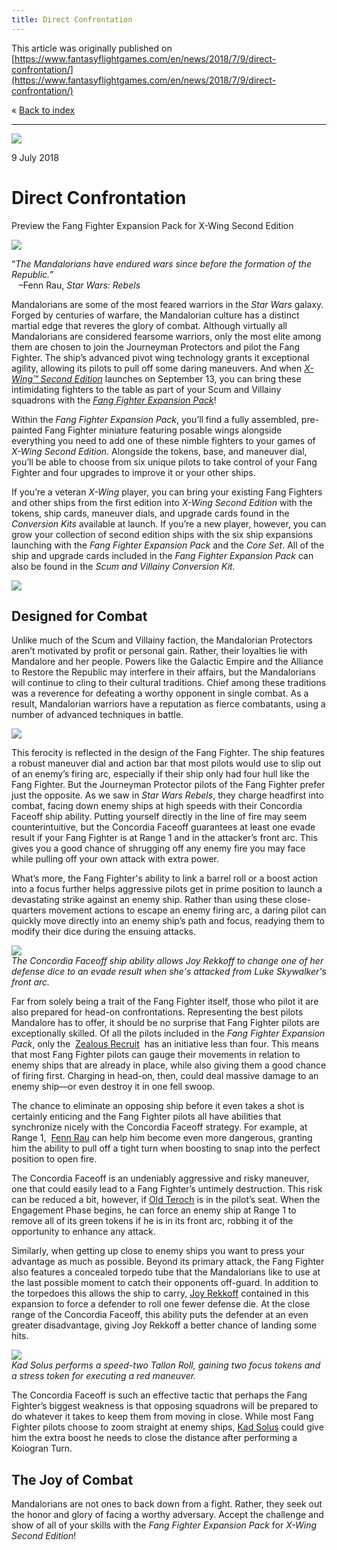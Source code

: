 ```yaml
---
title: Direct Confrontation
---
```


This article was originally published on [https://www.fantasyflightgames.com/en/news/2018/7/9/direct-confrontation/](https://www.fantasyflightgames.com/en/news/2018/7/9/direct-confrontation/)

&laquo; [Back to index](../index.md)

---

![](swz17_preview1.jpg)

9 July 2018

Direct Confrontation
====================

Preview the Fang Fighter Expansion Pack for X-Wing Second Edition

![](swz17_box_left.png)

“_The Mandalorians have endured wars since before the formation of the Republic.”_  
   –Fenn Rau, _Star Wars: Rebels_

Mandalorians are some of the most feared warriors in the _Star Wars_ galaxy. Forged by centuries of warfare, the Mandalorian culture has a distinct martial edge that reveres the glory of combat. Although virtually all Mandalorians are considered fearsome warriors, only the most elite among them are chosen to join the Journeyman Protectors and pilot the Fang Fighter. The ship’s advanced pivot wing technology grants it exceptional agility, allowing its pilots to pull off some daring maneuvers. And when _[X-Wing™ Second Edition](https://www.fantasyflightgames.com/en/products/x-wing-second-edition/)_ launches on September 13, you can bring these intimidating fighters to the table as part of your Scum and Villainy squadrons with the _[Fang Fighter Expansion Pack](https://www.fantasyflightgames.com/en/products/x-wing-second-edition/products/fang-fighter-expansion-pack/)_!

Within the _Fang Fighter Expansion Pack_, you’ll find a fully assembled, pre-painted Fang Fighter miniature featuring posable wings alongside everything you need to add one of these nimble fighters to your games of _X-Wing Second Edition_. Alongside the tokens, base, and maneuver dial, you’ll be able to choose from six unique pilots to take control of your Fang Fighter and four upgrades to improve it or your other ships.

If you’re a veteran _X-Wing_ player, you can bring your existing Fang Fighters and other ships from the first edition into _X-Wing Second Edition_ with the tokens, ship cards, maneuver dials, and upgrade cards found in the _Conversion Kits_ available at launch. If you’re a new player, however, you can grow your collection of second edition ships with the six ship expansions launching with the _Fang Fighter Expansion Pack_ and the _Core Set_. All of the ship and upgrade cards included in the _Fang Fighter Expansion Pack_ can also be found in the _Scum and Villainy Conversion Kit._

![](swz17_a1_ship-art.png)

Designed for Combat  
---------------------

Unlike much of the Scum and Villainy faction, the Mandalorian Protectors aren’t motivated by profit or personal gain. Rather, their loyalties lie with Mandalore and her people. Powers like the Galactic Empire and the Alliance to Restore the Republic may interfere in their affairs, but the Mandalorians will continue to cling to their cultural traditions. Chief among these traditions was a reverence for defeating a worthy opponent in single combat. As a result, Mandalorian warriors have a reputation as fierce combatants, using a number of advanced techniques in battle.

![](swz13_a3_fang-fighter_spread2.png)

This ferocity is reflected in the design of the Fang Fighter. The ship features a robust maneuver dial and action bar that most pilots would use to slip out of an enemy’s firing arc, especially if their ship only had four hull like the Fang Fighter. But the Journeyman Protector pilots of the Fang Fighter prefer just the opposite. As we saw in _Star Wars Rebels_, they charge headfirst into combat, facing down enemy ships at high speeds with their Concordia Faceoff ship ability. Putting yourself directly in the line of fire may seem counterintuitive, but the Concordia Faceoff guarantees at least one evade result if your Fang Fighter is at Range 1 and in the attacker’s front arc. This gives you a good chance of shrugging off any enemy fire you may face while pulling off your own attack with extra power.

What’s more, the Fang Fighter's ability to link a barrel roll or a boost action into a focus further helps aggressive pilots get in prime position to launch a devastating strike against an enemy ship. Rather than using these close-quarters movement actions to escape an enemy firing arc, a daring pilot can quickly move directly into an enemy ship’s path and focus, readying them to modify their dice during the ensuing attacks.

![](swz17_a1_rekkoff_diagram.jpg)  
_The Concordia Faceoff ship ability allows Joy Rekkoff to change one of her defense dice to an evade result when she's attacked from Luke Skywalker's front arc._

Far from solely being a trait of the Fang Fighter itself, those who pilot it are also prepared for head-on confrontations. Representing the best pilots Mandalore has to offer, it should be no surprise that Fang Fighter pilots are exceptionally skilled. Of all the pilots included in the _Fang Fighter Expansion Pack_, only the  [Zealous Recruit](swz17_zealous-recruit.png)  has an initiative less than four. This means that most Fang Fighter pilots can gauge their movements in relation to enemy ships that are already in place, while also giving them a good chance of firing first. Charging in head-on, then, could deal massive damage to an enemy ship—or even destroy it in one fell swoop. 

The chance to eliminate an opposing ship before it even takes a shot is certainly enticing and the Fang Fighter pilots all have abilities that synchronize nicely with the Concordia Faceoff strategy. For example, at Range 1,  [Fenn Rau](swz17_fenn-rau.png) can help him become even more dangerous, granting him the ability to pull off a tight turn when boosting to snap into the perfect position to open fire.   

The Concordia Faceoff is an undeniably aggressive and risky maneuver, one that could easily lead to a Fang Fighter’s untimely destruction. This risk can be reduced a bit, however, if [Old Teroch](swz17_old-teroch.png) is in the pilot’s seat. When the Engagement Phase begins, he can force an enemy ship at Range 1 to remove all of its green tokens if he is in its front arc, robbing it of the opportunity to enhance any attack.

Similarly, when getting up close to enemy ships you want to press your advantage as much as possible. Beyond its primary attack, the Fang Fighter also features a concealed torpedo tube that the Mandalorians like to use at the last possible moment to catch their opponents off-guard. In addition to the torpedoes this allows the ship to carry, [Joy Rekkoff](swz17_joy-rekkoff.png) contained in this expansion to force a defender to roll one fewer defense die. At the close range of the Concordia Faceoff, this ability puts the defender at an even greater disadvantage, giving Joy Rekkoff a better chance of landing some hits.

![](swz17_a1_solus_diagram.jpg)  
_Kad Solus performs a speed-two Tallon Roll, gaining two focus tokens and a stress token for executing a red maneuver._ 

The Concordia Faceoff is such an effective tactic that perhaps the Fang Fighter’s biggest weakness is that opposing squadrons will be prepared to do whatever it takes to keep them from moving in close. While most Fang Fighter pilots choose to zoom straight at enemy ships, [Kad Solus](swz17_kad-solus.png) could give him the extra boost he needs to close the distance after performing a Koiogran Turn. 

The Joy of Combat
-----------------

Mandalorians are not ones to back down from a fight. Rather, they seek out the honor and glory of facing a worthy adversary. Accept the challenge and show of all of your skills with the _Fang Fighter Expansion Pack_ for _X-Wing Second Edition_!

[](http://community.fantasyflightgames.com/index.php?/forum/222-x-wing/)